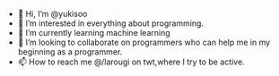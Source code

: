 - 👋 Hi, I’m @yukisoo
- 👀 I’m interested in everything about programming.
- 🌱 I’m currently learning machine learning
- 💞️ I’m looking to collaborate on programmers who can help me in my beginning as a programmer.
- 📫 How to reach me @/larougi on twt,where I try to be active.

<!---
yukisoo/yukisoo is a ✨ special ✨ repository because its `README.md` (this file) appears on your GitHub profile.
You can click the Preview link to take a look at your changes.
--->
